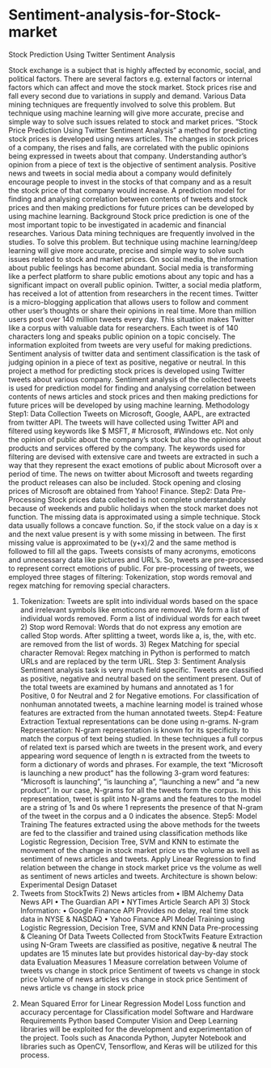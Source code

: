 # Sentiment-analysis-for-Stock-market
Stock Prediction Using Twitter Sentiment Analysis


Stock exchange is a subject that is highly affected by economic, social, and political factors. There are several factors e.g. external factors or internal factors which can affect and move the stock market. Stock prices rise and fall every second due to variations in supply and demand. Various Data mining techniques are frequently involved to solve this problem. But technique using machine learning will give more accurate, precise and simple way to solve such issues related to stock and market prices. “Stock Price Prediction Using Twitter Sentiment Analysis” a method for predicting stock prices is developed using news articles. The changes in stock prices of a company, the rises and falls, are correlated with the public opinions being expressed in tweets about that company. Understanding author’s opinion from a piece of text is the objective of sentiment analysis. Positive news and tweets in social media about a company would definitely encourage people to invest in the stocks of that company and as a result the stock price of that company would increase. A prediction model for finding and analysing correlation between contents of tweets and stock prices and then making predictions for future prices can be developed by using machine learning. 
Background 
Stock price prediction is one of the most important topic to be investigated in academic and financial researches. Various Data mining techniques are frequently involved in the studies. To solve this problem. But technique using machine learning/deep learning will give more accurate, precise and simple way to solve such issues related to stock and market prices. 
On social media, the information about public feelings has become abundant. Social media is transforming like a perfect platform to share public emotions about any topic and has a significant impact on overall public opinion. Twitter, a social media platform, has received a lot of attention from researchers in the recent times. Twitter is a micro-blogging application that allows users to follow and comment other user’s thoughts or share their opinions in real time. More than million users post over 140 million tweets every day. This situation makes Twitter like a corpus with valuable data for researchers. Each tweet is of 140 characters long and speaks public opinion on a topic concisely. The information exploited from tweets are very useful for making predictions. Sentiment analysis of twitter data and sentiment classification is the task of judging opinion in a piece of text as positive, negative or neutral. 
In this project a method for predicting stock prices is developed using Twitter tweets about various company. Sentiment analysis of the collected tweets is used for prediction model for finding and analysing correlation between contents of news articles and stock prices and then making predictions for future prices will be developed by using machine learning. 
Methodology 
Step1: Data Collection 
Tweets on Microsoft, Google, AAPL, are extracted from twitter API. The tweets will have collected using Twitter API and filtered using keywords like $ MSFT, # Microsoft, 
#Windows etc. Not only the opinion of public about the company’s stock but also the opinions about products and services offered by the company. The keywords used for filtering are devised with extensive care and tweets are extracted in such a way that they represent the exact emotions of public about Microsoft over a period of time. The news on twitter about Microsoft and tweets regarding the product releases can also be included. Stock opening and closing prices of Microsoft are obtained from Yahoo! Finance. 
Step2: Data Pre-Processing 
Stock prices data collected is not complete understandably because of weekends and public holidays when the stock market does not function. The missing data is approximated using a simple technique. Stock data usually follows a concave function. So, if the stock value on a day is x and the next value present is y with some missing in between. The first missing value is approximated to be (y+x)/2 and the same method is followed to fill all the gaps. 
Tweets consists of many acronyms, emoticons and unnecessary data like pictures and URL’s. So, tweets are pre-processed to represent correct emotions of public. For pre-processing of tweets, we employed three stages of filtering: Tokenization, stop words removal and regex matching for removing special characters. 
1) Tokenization: Tweets are split into individual words based on the space and irrelevant symbols like emoticons are removed. We form a list of individual words removed. Form a list of individual words for each tweet 2) Stop word Removal: Words that do not express any emotion are called Stop words. After 
splitting a tweet, words like a, is, the, with etc. are removed from the list of words. 3) Regex Matching for special character Removal: Regex matching in Python is performed 
to match URLs and are replaced by the term URL. 
Step 3: Sentiment Analysis 
Sentiment analysis task is very much field specific. Tweets are classified as positive, negative and neutral based on the sentiment present. Out of the total tweets are examined by humans and annotated as 1 for Positive, 0 for Neutral and 2 for Negative emotions. For classification of nonhuman annotated tweets, a machine learning model is trained whose features are extracted from the human annotated tweets. 
Step4: Feature Extraction 
Textual representations can be done using n-grams. N-gram Representation: N-gram representation is known for its specificity to match the corpus of text being studied. In these techniques a full corpus of related text is parsed which are tweets in the present work, and every appearing word sequence of length n is extracted from the tweets to form a dictionary of words and phrases. For example, the text “Microsoft is launching a new product” has the following 3-gram word features: “Microsoft is launching”, “is launching a”, “launching a new” and “a new product”. In our case, N-grams for all the tweets form the corpus. In this representation, tweet is split into N-grams and the features to the model are a string of 1s and 0s where 1 represents the presence of that N-gram of the tweet in the corpus and a 0 indicates the absence. 
Step5: Model Training 
The features extracted using the above methods for the tweets are fed to the classifier and trained using classification methods like Logistic Regression, Decision Tree, SVM and KNN to estimate the movement of the change in stock market price vs the volume as well as sentiment of news articles and tweets. Apply Linear Regression to find relation between the change in stock market price vs the volume as well as sentiment of news articles and tweets. Architecture is shown below: 
Experimental Design 
Dataset 
1) Tweets from StockTwits 2) News articles from 
• IBM Alchemy Data News API 
• The Guardian API 
• NYTimes Article Search API 3) Stock Information: 
• Google Finance API 
Provides no delay, real time stock data in NYSE & NASDAQ 
• Yahoo Finance API 
Model Training using Logistic Regression, Decision Tree, SVM and KNN 
Data Pre-processing & Cleaning Of Data 
Tweets Collected from StockTwits 
Feature Extraction using N-Gram 
Tweets are classified as positive, negative & neutral 
The updates are 15 minutes late but provides historical day-by-day stock data 
Evaluation Measures 
1 Measure correlation between 
Volume of tweets vs change in stock price Sentiment of tweets vs change in stock price Volume of news articles vs change in stock price Sentiment of news article vs change in stock price 
2. Mean Squared Error for Linear Regression Model 
Loss function and accuracy percentage for Classification model 
Software and Hardware Requirements Python based Computer Vision and Deep Learning libraries will be exploited for the development and experimentation of the project. Tools such as Anaconda Python, Jupyter Notebook and libraries such as OpenCV, Tensorflow, and Keras will be utilized for this process. 
